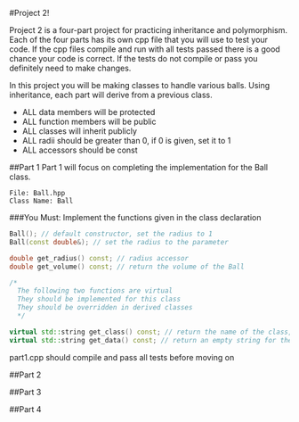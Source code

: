 #Project 2!

Project 2 is a four-part project for practicing inheritance and polymorphism. Each of the four parts has its own cpp file that you will use to test your code. If the cpp files compile and run with all tests passed there is a good chance your code is correct. If the tests do not compile or pass you definitely need to make changes.

In this project you will be making classes to handle various balls. Using inheritance, each part will derive from a previous class.

* ALL data members will be protected
* ALL function members will be public
* ALL classes will inherit publicly
* ALL radii should be greater than 0, if 0 is given, set it to 1
* ALL accessors should be const

##Part 1
Part 1 will focus on completing the implementation for the Ball class.

    File: Ball.hpp
    Class Name: Ball

###You Must:
Implement the functions given in the class declaration
```c++
Ball(); // default constructor, set the radius to 1
Ball(const double&); // set the radius to the parameter

double get_radius() const; // radius accessor
double get_volume() const; // return the volume of the Ball

/*
  The following two functions are virtual
  They should be implemented for this class
  They should be overridden in derived classes
  */

virtual std::string get_class() const; // return the name of the class, "Ball"
virtual std::string get_data() const; // return an empty string for the base class
```
part1.cpp should compile and pass all tests before moving on

##Part 2

##Part 3

##Part 4
